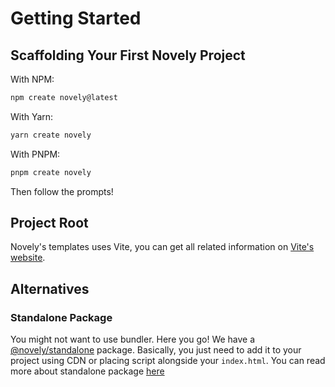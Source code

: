 # Getting Started

## Scaffolding Your First Novely Project

With NPM:

```bash
npm create novely@latest
```

With Yarn:

```bash
yarn create novely
```

With PNPM:

```bash
pnpm create novely
```

Then follow the prompts!

## Project Root

Novely's templates uses Vite, you can get all related information on [Vite's website](https://vitejs.dev/guide/#index-html-and-project-root).

## Alternatives

### Standalone Package

You might not want to use bundler. Here you go! We have a [@novely/standalone](https://www.npmjs.com/package/@novely/standalone) package. Basically, you just need to add it to your project using CDN or placing script alongside your `index.html`. You can read more about standalone package [here](/guide/standalone)
